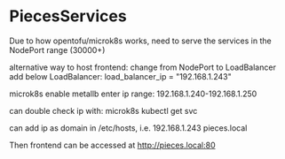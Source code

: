 # PiecesServices

Due to how opentofu/microk8s works, need to serve the services in the NodePort range (30000+)

alternative way to host frontend:
change from NodePort to LoadBalancer
add below LoadBalancer:
load_balancer_ip = "192.168.1.243"

microk8s enable metallb
enter ip range: 192.168.1.240-192.168.1.250

can double check ip with:
microk8s kubectl get svc

can add ip as domain in /etc/hosts, i.e.
192.168.1.243 pieces.local

Then frontend can be accessed at http://pieces.local:80
